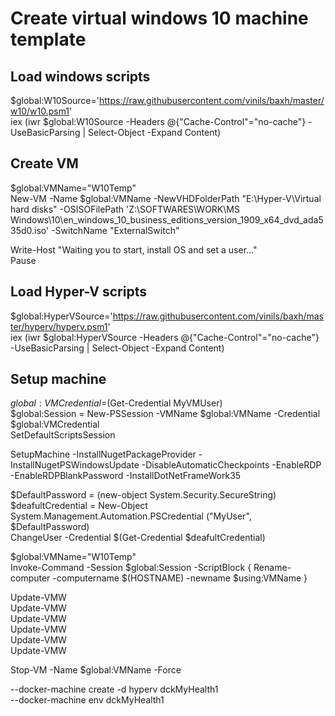 # Create virtual windows 10 machine template

## Load windows scripts  
$global:W10Source='https://raw.githubusercontent.com/vinils/baxh/master/w10/w10.psm1'  
iex (iwr $global:W10Source -Headers @{"Cache-Control"="no-cache"} -UseBasicParsing | Select-Object -Expand Content)  

## Create VM  
$global:VMName="W10Temp"  
New-VM -Name $global:VMName -NewVHDFolderPath "E:\Hyper-V\Virtual hard disks" -OSISOFilePath 'Z:\SOFTWARES\WORK\MS Windows\10\en_windows_10_business_editions_version_1909_x64_dvd_ada535d0.iso' -SwitchName "ExternalSwitch"  

Write-Host "Waiting you to start, install OS and set a user..."  
Pause  

## Load Hyper-V scripts  
$global:HyperVSource='https://raw.githubusercontent.com/vinils/baxh/master/hyperv/hyperv.psm1'  
iex (iwr $global:HyperVSource -Headers @{"Cache-Control"="no-cache"} -UseBasicParsing | Select-Object -Expand Content)  

## Setup machine
$global:VMCredential=$(Get-Credential MyVMUser)  
$global:Session = New-PSSession -VMName $global:VMName -Credential $global:VMCredential  
SetDefaultScriptsSession  

SetupMachine -InstallNugetPackageProvider -InstallNugetPSWindowsUpdate -DisableAutomaticCheckpoints -EnableRDP -EnableRDPBlankPassword -InstallDotNetFrameWork35  

$DefaultPassword = (new-object System.Security.SecureString)  
$deafultCredential = New-Object System.Management.Automation.PSCredential ("MyUser", $DefaultPassword)  
ChangeUser -Credential $(Get-Credential $deafultCredential)  

$global:VMName="W10Temp"  
Invoke-Command -Session $global:Session -ScriptBlock { Rename-computer -computername $(HOSTNAME) -newname $using:VMName }  

Update-VMW  
Update-VMW  
Update-VMW  
Update-VMW  
Update-VMW  
Update-VMW  

Stop-VM -Name $global:VMName -Force  




--docker-machine create -d hyperv dckMyHealth1  
--docker-machine env dckMyHealth1  
